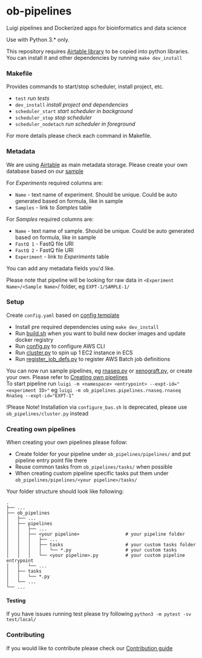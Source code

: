 # ob-pipelines

Luigi pipelines and Dockerized apps for bioinformatics and data science

Use with Python 3.* only.

This repository requires [Airtable library](https://github.com/outlierbio/ob-airtable/) to be copied into python libraries.
You can install it and other dependencies by running ```make dev_install```

### Makefile

Provides commands to start/stop scheduler, install project, etc.
* `test` _run tests_
* `dev_install` _install project and dependencies_
* `scheduler_start` _start scheduler in background_
* `scheduler_stop` _stop scheduler_
* `scheduler_nodetach` _run scheduler in foreground_

For more details please check each command in Makefile.

### Metadata

We are using [Airtable](https://airtable.com/) as main metadata storage.
Please create your own database based on our [sample](https://airtable.com/tblyy5D1XdeMG7hok/viwOOno27qvaYhpDt)

For *Experiments* required columns are:
* `Name` - text name of experiment. Should be unique. Could be auto generated based on formula, like in sample  
* `Samples` - link to *Samples* table 

For *Samples* required columns are:
* `Name` - text name of sample. Should be unique. Could be auto generated based on formula, like in sample
* `FastQ 1` - FastQ file URI
* `FastQ 2` - FastQ file URI  
* `Experiment` - link to *Experiments* table 

You can add any metadata fields you'd like.

Please note that pipeline will be looking for raw data in `<Experiment Name>/<Sample Name>`/ folder, eg `EXPT-1/SAMPLE-1/`


### Setup

Create `config.yaml` based on [config template](config-template.yaml)

* Install pre required dependencies using `make dev_install`
* Run [build.sh](scripts/build.sh) when you want to build new docker images and update docker registry
* Run [config.py](ob_pipelines/config.py) to configure AWS CLI
* Run [cluster.py](ob_pipelines/cluster.py) to spin up 1 EC2 instance in ECS
* Run [register_job_defs.py](scripts/register_job_defs.py) to register AWS Batch job definitions

You can now run sample pipelines, eg [rnaseq.py](ob_pipelines/pipelines/rnaseq/rnaseq.py) or [xenograft.py](ob_pipelines/pipelines/xenograft/xenograft.py), or create your own. Please refer to [Creating own pipelines](#creating-own-pipelines)  
To start pipeline run
`luigi -m <namespace> <entrypoint> --expt-id="<experiment ID>"`
eg
 `luigi -m ob_pipelines.pipelines.rnaseq.rnaseq RnaSeq --expt-id="EXPT-1"`

!Please Note! Installation via `configure_bas.sh` is deprecated, please use `ob_pipelines/cluster.py` instead

### Creating own pipelines

When creating your own pipelines please follow:

* Create folder for your pipeline under `ob_pipelines/pipelines/` and put pipeline entry point file there
* Reuse common tasks from `ob_pipelines/tasks/` when possible
* When creating custom pipeline specific tasks put them under `ob_pipelines/pipelines/<your pipeline>/tasks/`

Your folder structure should look like following:
```
.
├── ...
├── ob_pipelines
│   ├── ...
│   ├── pipelines
│   │   ├── ...
│   │   ├── <your pipeline>                 # your pipeline folder
│   │   │   ├── ...
│   │   │   ├── tasks                       # your custom tasks folder
│   │   │   │   └── *.py                    # your custom tasks
│   │   │   └── <your pipeline>.py          # your custom pipeline entrypoint
│   │   └── ...
│   ├── tasks
│   │   └── *.py
│   └── ...
└── ...
```

#### Testing 
If you have issues running test please try following `python3 -m pytest -sv test/local/`

### Contributing

If you would like to contribute please check our [Contribution guide](CONTRIBUTING.md)

